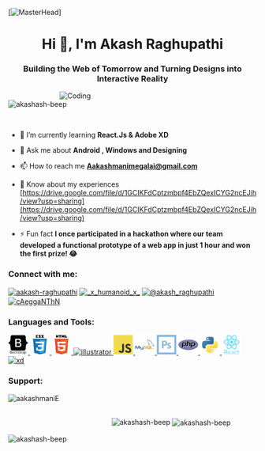 [![MasterHead](https://www.digitaladlectio.com/wp-content/uploads/2020/04/New-PNC-Animated-Banners.gif)]
<h1 align="center">Hi 👋, I'm Akash Raghupathi</h1>
<h3 align="center">Building the Web of Tomorrow and Turning Designs into Interactive Reality</h3>
<img align = "right" alt="Coding" width="400" src="https://external-content.duckduckgo.com/iu/?u=https%3A%2F%2Finstitute.careerguide.com%2Fwp-content%2Fuploads%2F2020%2F10%2Fe426702edf874b181aced1e2fa5c6cde.gif&f=1&nofb=1&ipt=9d3ec2df9f05857adda516d991678ad681b5012e981775365c394a40d324bad6&ipo=images"

<p align="left"> <img src="https://komarev.com/ghpvc/?username=akashash-beep&label=Profile%20views&color=0e75b6&style=flat" alt="akashash-beep" /> </p>

<p align="left"> <a href="https://twitter.com/" target="blank"><img src="https://img.shields.io/twitter/follow/?logo=twitter&style=for-the-badge" alt="" /></a> </p>

- 🌱 I’m currently learning **React.Js & Adobe XD**

- 💬 Ask me about **Android , Windows and Designing**

- 📫 How to reach me **Aakashmanimegalai@gmail.com**

- 📄 Know about my experiences [https://drive.google.com/file/d/1GCIKFdCptzmbpf4EbZQexICYG2ncEJih/view?usp=sharing](https://drive.google.com/file/d/1GCIKFdCptzmbpf4EbZQexICYG2ncEJih/view?usp=sharing)

- ⚡ Fun fact **I once participated in a hackathon where our team developed a functional prototype of a web app in just 1 hour and won the first prize! 😂**

<h3 align="left">Connect with me:</h3>
<p align="left">
<a href="https://linkedin.com/in/aakash-raghupathi" target="blank"><img align="center" src="https://raw.githubusercontent.com/rahuldkjain/github-profile-readme-generator/master/src/images/icons/Social/linked-in-alt.svg" alt="aakash-raghupathi" height="30" width="40" /></a>
<a href="https://instagram.com/_x_humanoid_x_" target="blank"><img align="center" src="https://raw.githubusercontent.com/rahuldkjain/github-profile-readme-generator/master/src/images/icons/Social/instagram.svg" alt="_x_humanoid_x_" height="30" width="40" /></a>
<a href="https://www.hackerrank.com/@akash_raghupathi" target="blank"><img align="center" src="https://raw.githubusercontent.com/rahuldkjain/github-profile-readme-generator/master/src/images/icons/Social/hackerrank.svg" alt="@akash_raghupathi" height="30" width="40" /></a>
<a href="https://discord.gg/cAeggaNThN" target="blank"><img align="center" src="https://raw.githubusercontent.com/rahuldkjain/github-profile-readme-generator/master/src/images/icons/Social/discord.svg" alt="cAeggaNThN" height="30" width="40" /></a>
</p>

<h3 align="left">Languages and Tools:</h3>
<p align="left"> <a href="https://getbootstrap.com" target="_blank" rel="noreferrer"> <img src="https://raw.githubusercontent.com/devicons/devicon/master/icons/bootstrap/bootstrap-plain-wordmark.svg" alt="bootstrap" width="40" height="40"/> </a> <a href="https://www.w3schools.com/css/" target="_blank" rel="noreferrer"> <img src="https://raw.githubusercontent.com/devicons/devicon/master/icons/css3/css3-original-wordmark.svg" alt="css3" width="40" height="40"/> </a> <a href="https://www.w3.org/html/" target="_blank" rel="noreferrer"> <img src="https://raw.githubusercontent.com/devicons/devicon/master/icons/html5/html5-original-wordmark.svg" alt="html5" width="40" height="40"/> </a> <a href="https://www.adobe.com/in/products/illustrator.html" target="_blank" rel="noreferrer"> <img src="https://www.vectorlogo.zone/logos/adobe_illustrator/adobe_illustrator-icon.svg" alt="illustrator" width="40" height="40"/> </a> <a href="https://developer.mozilla.org/en-US/docs/Web/JavaScript" target="_blank" rel="noreferrer"> <img src="https://raw.githubusercontent.com/devicons/devicon/master/icons/javascript/javascript-original.svg" alt="javascript" width="40" height="40"/> </a> <a href="https://www.mysql.com/" target="_blank" rel="noreferrer"> <img src="https://raw.githubusercontent.com/devicons/devicon/master/icons/mysql/mysql-original-wordmark.svg" alt="mysql" width="40" height="40"/> </a> <a href="https://www.photoshop.com/en" target="_blank" rel="noreferrer"> <img src="https://raw.githubusercontent.com/devicons/devicon/master/icons/photoshop/photoshop-line.svg" alt="photoshop" width="40" height="40"/> </a> <a href="https://www.php.net" target="_blank" rel="noreferrer"> <img src="https://raw.githubusercontent.com/devicons/devicon/master/icons/php/php-original.svg" alt="php" width="40" height="40"/> </a> <a href="https://www.python.org" target="_blank" rel="noreferrer"> <img src="https://raw.githubusercontent.com/devicons/devicon/master/icons/python/python-original.svg" alt="python" width="40" height="40"/> </a> <a href="https://reactjs.org/" target="_blank" rel="noreferrer"> <img src="https://raw.githubusercontent.com/devicons/devicon/master/icons/react/react-original-wordmark.svg" alt="react" width="40" height="40"/> </a> <a href="https://www.adobe.com/products/xd.html" target="_blank" rel="noreferrer"> <img src="https://cdn.worldvectorlogo.com/logos/adobe-xd.svg" alt="xd" width="40" height="40"/> </a> </p>

<h3 align="left">Support:</h3>
<p><a href="https://www.buymeacoffee.com/aakashmaniE"> <img align="left" src="https://cdn.buymeacoffee.com/buttons/v2/default-yellow.png" height="50" width="210" alt="aakashmaniE" /></a></p><br><br>

<p><img align="left" src="https://github-readme-stats.vercel.app/api/top-langs?username=akashash-beep&show_icons=true&locale=en&layout=compact" alt="akashash-beep" /></p>

<p>&nbsp;<img align="center" src="https://github-readme-stats.vercel.app/api?username=akashash-beep&show_icons=true&locale=en" alt="akashash-beep" /></p>

<p><img align="center" src="https://github-readme-streak-stats.herokuapp.com/?user=akashash-beep&" alt="akashash-beep" /></p>
